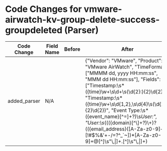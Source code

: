 # Code Changes for vmware-airwatch-kv-group-delete-success-groupdeleted (Parser)

| Code Change | Field Name | Before | After |
|-------------|------------|--------|-------|
| added_parser | N/A |  | {"Vendor": "VMware", "Product": "VMware AirWatch", "TimeFormat": ["MMMM dd, yyyy HH:mm:ss", "MMM dd HH:mm:ss"], "Fields": ["Timestamp:\s*({time}\w+\s\d+\s(\d{2}:){2}\d{2})", "Timestamp:\s*({time}\w+\s\d{1,2},\s\d{4}\s(\d{2}:){2}\d{2})", "Event Type:\s*({event_name}[^=]+?)\s*User:", "User:\s*((({domain}[^\\]+?)\\+)?(({email_address}([A-Za-z0-9]+[!#$%&'+-\/=?^_`~])*[A-Za-z0-9]+@[^\]\s\"\\,\|]+\.[^\]\s\"\\,\|]+)|({user}[\w\.\-\!\#\^\~]{1,40}\$?)))\s*Event Source:", "\"Application=({app}[^;=]+);\w+="], "DupFields": ["event_name->operation"], "Name": "vmware-airwatch-kv-group-delete-success-groupdeleted", "Conditions": ["AirWatch", "Event Timestamp:", "ConsoleEvent: LocationGroupDeleted"], "ParserVersion": "v1.0.0"} |